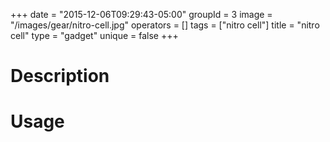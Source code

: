 +++
date = "2015-12-06T09:29:43-05:00"
groupId = 3
image = "/images/gear/nitro-cell.jpg"
operators = []
tags = ["nitro cell"]
title = "nitro cell"
type = "gadget"
unique = false
+++

# Description

# Usage
